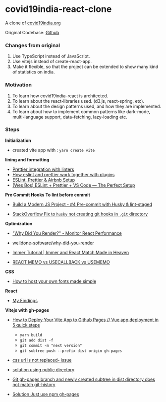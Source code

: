 # covid19india-react-clone

A clone of [covid19india.org](https://www.covid19india.org/)

Original Codebase: [Github](https://github.com/covid19india/covid19india-react)

### Changes from original

1. Use TypeScript instead of JavaScript.
2. Use vitejs instead of create-react-app.
3. Make it flexible, so that the project can be extended to show many kind of statistics on india.

### Motivation

1. To learn how covid19india-react is architected.
2. To learn about the react-libraries used. (d3.js, react-spring, etc).
3. To learn about the design patterns used, and how they are implemented.
4. To learn about how to implement common patterns like dark-mode, multi-language support, data-fetching, lazy-loading etc.

### Steps

**Initialization** <br>

- created vite app with : `yarn create vite`

**lining and formatting**

- [Prettier integration with linters](https://prettier.io/docs/en/integrating-with-linters.html)
- [How eslint and prettier work together with plugins](https://stackoverflow.com/questions/44690308/whats-the-difference-between-prettier-eslint-eslint-plugin-prettier-and-eslint)
- [ESLint, Prettier & Airbnb Setup](https://gist.github.com/bradtraversy/aab26d1e8983d9f8d79be1a9ca894ab4)
- [(Wes Bos) ESLint + Prettier + VS Code — The Perfect Setup](https://youtu.be/lHAeK8t94as)

**Pre Commit Hooks To lint before commit**

- [Build a Modern JS Project - #4 Pre-commit with Husky & lint-staged](https://youtu.be/6u9gmwTl3bY)

- [StackOverflow Fix to `husky` not creating git hooks in `.git` directory](https://stackoverflow.com/questions/50048717/lint-staged-not-running-on-precommit)

**Optimization**

- ["Why Did You Render?" - Monitor React Performance](https://www.youtube.com/watch?v=eT00GGYHSSQ)

- [welldone-software/why-did-you-render](https://github.com/welldone-software/why-did-you-render)

- [Immer Tutorial | Immer and React Match Made in Heaven](https://youtu.be/8kC5fHlir4E)

- [REACT MEMO vs USECALLBACK vs USEMEMO](https://youtu.be/uojLJFt9SzY)

**CSS**

- [How to host your own fonts made simple](https://youtu.be/KzqQXDbDvus)

**React**

- [My Findings](https://github.com/ketan-10/Testing/tree/master/react)

**Vitejs with gh-pages**

- [How to Deploy Your Vite App to Github Pages // Vue app deployment in 5 quick steps](https://youtu.be/yo2bMGnIKE8)

  - `yarn build`
  - `git add dist -f`
  - `git commit -m "next version"`
  - `git subtree push --prefix dist origin gh-pages`

- [css url is not replaced- issue](https://github.com/vitejs/vite/issues/3980#issuecomment-870422216)

- [solution using public directory](https://vitejs.dev/guide/assets.html#the-public-directory)

- [Git gh-pages branch and newly created subtree in dist directory does not match git-history](https://stackoverflow.com/questions/33172857/how-do-i-force-a-subtree-push-to-overwrite-remote-changes)

- [Solution Just use npm gh-pages](https://www.npmjs.com/package/gh-pages)

